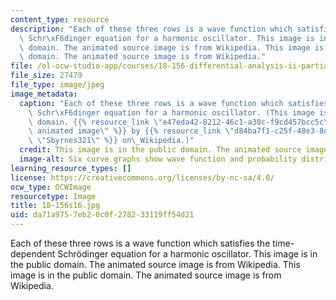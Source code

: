 ```yaml
---
content_type: resource
description: "Each of these three rows is a wave function which satisfies the time-dependent\
  \ Schr\xF6dinger equation for a harmonic oscillator. This image is in the public\
  \ domain. The animated source image is from Wikipedia. This image is in the public\
  \ domain. The animated source image is from Wikipedia."
file: /ol-ocw-studio-app/courses/18-156-differential-analysis-ii-partial-differential-equations-and-fourier-analysis-spring-2016/da71a9757eb20c0f278233119ff54d21_18-156s16.jpg
file_size: 27479
file_type: image/jpeg
image_metadata:
  caption: "Each of these three rows is a wave function which satisfies the time-dependent\
    \ Schr\xF6dinger equation for a harmonic oscillator. (This image is in the public\
    \ domain. {{% resource_link \"e47eda42-8212-46c1-a30c-f9cd457bcc5c\" \"Original\
    \ animated image\" %}} by {{% resource_link \"d84ba7f1-c25f-48e3-8dcf-5c8e6c8152db\"\
    \ \"Sbyrnes321\" %}} on\_Wikipedia.)"
  credit: This image is in the public domain. The animated source image is from Wikipedia.
  image-alt: Six curve graphs show wave function and probability distribution.
learning_resource_types: []
license: https://creativecommons.org/licenses/by-nc-sa/4.0/
ocw_type: OCWImage
resourcetype: Image
title: 18-156s16.jpg
uid: da71a975-7eb2-0c0f-2782-33119ff54d21
---
```

Each of these three rows is a wave function which satisfies the time-dependent Schrödinger equation for a harmonic oscillator. This image is in the public domain. The animated source image is from Wikipedia. This image is in the public domain. The animated source image is from Wikipedia.